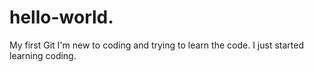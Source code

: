 # hello-world.
My first Git
I'm new to coding and trying to learn the code.
I just started learning coding.
